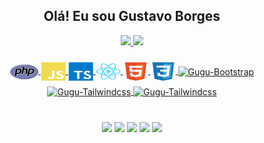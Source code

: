 <h2 align="center">
  Olá! Eu sou Gustavo Borges
 </h2>

<div align="center">
    <a href="https://github.com/gustavotht21">
    <img height="180em" src="https://github-readme-stats.vercel.app/api?username=gustavotht21&show_icons=true&theme=tokyonight&include_all_commits=true&count_private=true"/>
    <img height="180em" src="https://github-readme-stats.vercel.app/api/top-langs/?username=gustavotht21&layout=compact&langs_count=6&theme=tokyonight"/>
</div>

<div style="display: inline_block" align="center"><br>
  <img align="center" alt="Gugu-PHP" height="45" width="45" src="https://raw.githubusercontent.com/devicons/devicon/master/icons/php/php-original.svg">
  <img align="center" alt="Gugu-Js" height="30" width="40" src="https://raw.githubusercontent.com/devicons/devicon/master/icons/javascript/javascript-plain.svg">
  <img align="center" alt="Gugu-Ts" height="30" width="40" src="https://raw.githubusercontent.com/devicons/devicon/master/icons/typescript/typescript-plain.svg">
  <img align="center" alt="Gugu-React" height="30" width="40" src="https://raw.githubusercontent.com/devicons/devicon/master/icons/react/react-original.svg">
  <img align="center" alt="Gugu-HTML" height="30" width="40" src="https://raw.githubusercontent.com/devicons/devicon/master/icons/html5/html5-original.svg">
  <img align="center" alt="Gugu-CSS" height="30" width="40" src="https://raw.githubusercontent.com/devicons/devicon/master/icons/css3/css3-original.svg">
  <img align="center" alt="Gugu-Bootstrap" height="30" width="40" src="https://cdn.jsdelivr.net/gh/devicons/devicon/icons/bootstrap/bootstrap-original.svg">
  <img align="center" alt="Gugu-Tailwindcss" height="30" width="40" src="https://cdn.jsdelivr.net/gh/devicons/devicon/icons/tailwindcss/tailwindcss-plain.svg">
  <img align="center" alt="Gugu-Tailwindcss" height="30" width="40" src="https://cdn.jsdelivr.net/gh/devicons/devicon/icons/docker/docker-plain.svg">
</div>

#

<div  align="center"> 
  <a href="http://lattes.cnpq.br/6302055568388302" target="_blank"><img src="https://img.shields.io/badge/Curr%C3%ADculo%20Lattes-0077B5?style=for-the-badge&logo=linkedin&logoColor=white" target="_blank"></a>
  <a href="https://www.instagram.com/borges_gustavo21/" target="_blank"><img src="https://img.shields.io/badge/-Instagram-%23E4405F?style=for-the-badge&logo=instagram&logoColor=white" target="_blank"></a>
  <a href="https://www.youtube.com/channel/UCISEy9deq0UflwuKTbXUhfA/featured" target="_blank"><img src="https://img.shields.io/badge/YouTube-FF0000?style=for-the-badge&logo=youtube&logoColor=white" target="_blank"></a>
  <a href="https://twitter.com/borgesgustavo21" target="_blank"><img src="https://img.shields.io/badge/Twitter-1DA1F2?style=for-the-badge&logo=twitter&logoColor=white"></a>
  <a href = "mailto:borges.gustavo@estudante.ifro.edu.br"><img src="https://img.shields.io/badge/-Gmail-%23333?style=for-the-badge&logo=gmail&logoColor=white" target="_blank"></a>
 
</div>
